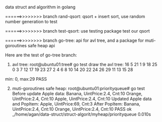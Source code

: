 data struct and algorithm in golang

======>>>>>>>>
branch rand-qsort: qsort + insert sort, use random number generation to test

======>>>>>>>>
branch test-qsort: use testing package test our qsort

======>>>>>>>>
branch go-tree: api for avl tree, and a package for muti-goroutines safe heap api

Here are the test of go-tree branch:
1) avl tree:
root@ubuntu01:tree# go test
draw the avl tree:
                                16 
                5                                 21 
    1                 9         18                 25 
  0     3     7         12   17     19     23         27 
  2   4   6   8     10     14   20   22   24   26     29 
  11   13   15   28 

min: 0, max:29
PASS

2) muti-goroutines safe heap:
root@ubuntu01:priorityqueue# go test
Before update Apple data:
Banana, UintPrice:2.4, Cnt:10
Orange, UintPrice:2.4, Cnt:10
Apple, UintPrice:2.4, Cnt:10
Updated Apple data and PopItem:
Apple, UintPrice:69, Cnt:3
After PopItem:
Banana, UintPrice:2.4, Cnt:10
Orange, UintPrice:2.4, Cnt:10
PASS
ok  	_/home/agan/data-struct/struct-algorit/myheap/priorityqueue	0.010s


